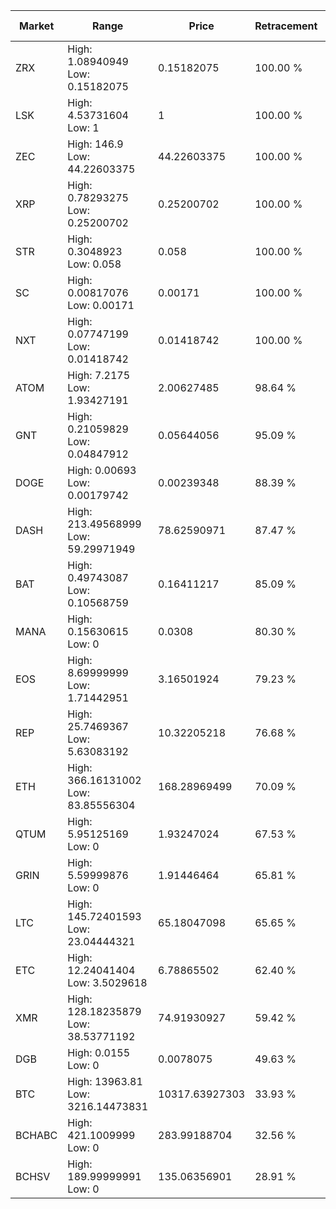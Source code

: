 | Market | Range | Price| Retracement | Doubles to 50% |
| --- | --- | --- | --- | --- |
| ZRX | High: 1.08940949<br />Low: 0.15182075 | 0.15182075 | 100.00 % | 4.09 |
| LSK | High: 4.53731604<br />Low: 1 | 1 | 100.00 % | 2.77 |
| ZEC | High: 146.9<br />Low: 44.22603375 | 44.22603375 | 100.00 % | 2.16 |
| XRP | High: 0.78293275<br />Low: 0.25200702 | 0.25200702 | 100.00 % | 2.05 |
| STR | High: 0.3048923<br />Low: 0.058 | 0.058 | 100.00 % | 3.13 |
| SC | High: 0.00817076<br />Low: 0.00171 | 0.00171 | 100.00 % | 2.89 |
| NXT | High: 0.07747199<br />Low: 0.01418742 | 0.01418742 | 100.00 % | 3.23 |
| ATOM | High: 7.2175<br />Low: 1.93427191 | 2.00627485 | 98.64 % | 2.28 |
| GNT | High: 0.21059829<br />Low: 0.04847912 | 0.05644056 | 95.09 % | 2.30 |
| DOGE | High: 0.00693<br />Low: 0.00179742 | 0.00239348 | 88.39 % | 1.82 |
| DASH | High: 213.49568999<br />Low: 59.29971949 | 78.62590971 | 87.47 % | 1.73 |
| BAT | High: 0.49743087<br />Low: 0.10568759 | 0.16411217 | 85.09 % | 1.84 |
| MANA | High: 0.15630615<br />Low: 0 | 0.0308 | 80.30 % | 2.54 |
| EOS | High: 8.69999999<br />Low: 1.71442951 | 3.16501924 | 79.23 % | 1.65 |
| REP | High: 25.7469367<br />Low: 5.63083192 | 10.32205218 | 76.68 % | 1.52 |
| ETH | High: 366.16131002<br />Low: 83.85556304 | 168.28969499 | 70.09 % | 1.34 |
| QTUM | High: 5.95125169<br />Low: 0 | 1.93247024 | 67.53 % | 1.54 |
| GRIN | High: 5.59999876<br />Low: 0 | 1.91446464 | 65.81 % | 1.46 |
| LTC | High: 145.72401593<br />Low: 23.04444321 | 65.18047098 | 65.65 % | 1.29 |
| ETC | High: 12.24041404<br />Low: 3.5029618 | 6.78865502 | 62.40 % | 1.16 |
| XMR | High: 128.18235879<br />Low: 38.53771192 | 74.91930927 | 59.42 % | 1.11 |
| DGB | High: 0.0155<br />Low: 0 | 0.0078075 | 49.63 % | 0.00 |
| BTC | High: 13963.81<br />Low: 3216.14473831 | 10317.63927303 | 33.93 % | 0.00 |
| BCHABC | High: 421.1009999<br />Low: 0 | 283.99188704 | 32.56 % | 0.00 |
| BCHSV | High: 189.99999991<br />Low: 0 | 135.06356901 | 28.91 % | 0.00 |
